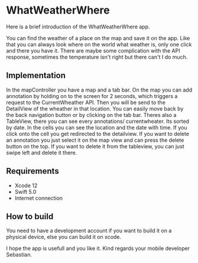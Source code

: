 # WhatWeatherWhere

Here is a brief introduction of the WhatWeatherWhere app.

You can find the weather of a place on the map and save it on the app. Like that you can always look where on the world what weather is, only one click and there
you have it. There are maybe some complication with the API response, sometimes the temperature isn't right but there can't I do much. 

## Implementation

In the mapController you have a map and a tab bar. On the map you can add annotation by holding on to the screen for 2 seconds,
which triggers a request to the CurrentWheather API. Then you will be send to the DetailView of the wheather in that location. You can easily move back by the back 
navigation button or by clicking on the tab bar. Theres also a TableView, there you can see every annotations/ currentwheater. Its sorted by date. In the cells you can
see the location and the date with time. If you click onto the cell you get redirected to the detailview. If you want to delete an annotation you just select it
on the map view and can press the delete button on the top. If you want to delete it from the tableview, you can just swipe left and delete it there. 

## Requirements

 - Xcode 12
 - Swift 5.0
 - Internet connection
 
 ## How to build
 You need to have a development account if you want to build it on a physical device, else you can build it on xcode. 
 
 I hope the app is usefull and you like it. 
 Kind regards your mobile developer Sebastian.
